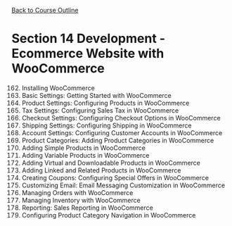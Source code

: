 [Back to Course Outline](../README.md)  

# Section 14 Development - Ecommerce Website with WooCommerce
162. Installing WooCommerce
163. Basic Settings: Getting Started with WooCommerce
164. Product Settings: Configuring Products in WooCommerce
165. Tax Settings: Configuring Sales Tax in WooCommerce
166. Checkout Settings: Configuring Checkout Options in WooCommerce
167. Shipping Settings: Configuring Shipping in WooCommerce
168. Account Settings: Configuring Customer Accounts in WooCommerce
169. Product Categories: Adding Product Categories in WooCommerce
170. Adding Simple Products in WooCommerce
171. Adding Variable Products in WooCommerce
172. Adding Virtual and Downloadable Products in WooCommerce
173. Adding Linked and Related Products in WooCommerce
174. Creating Coupons: Configuring Special Offers in WooCommerce
175. Customizing Email: Email Messaging Customization in WooCommerce
176. Managing Orders with WooCommerce
177. Managing Inventory with WooCommerce
178. Reporting: Sales Reporting in WooCommerce
179. Configuring Product Category Navigation in WooCommerce
